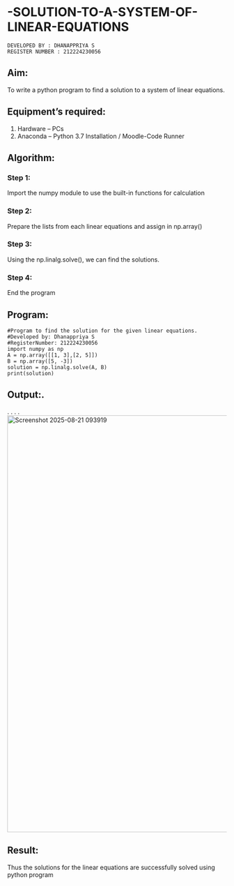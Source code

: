 # -SOLUTION-TO-A-SYSTEM-OF-LINEAR-EQUATIONS
```
DEVELOPED BY : DHANAPPRIYA S
REGISTER NUMBER : 212224230056
```
## Aim:
To write a python program to find a solution to a system of linear equations.
## Equipment’s required:
1. 	Hardware – PCs
2. 	Anaconda – Python 3.7 Installation / Moodle-Code Runner
## Algorithm:
### Step 1: 
Import the numpy module to use the built-in functions for calculation
### Step 2: 
Prepare the lists from each linear equations and assign in np.array()
### Step 3: 
Using the np.linalg.solve(), we can find the solutions.
### Step 4: 
End the program
## Program:
```
#Program to find the solution for the given linear equations.
#Developed by: Dhanappriya S
#RegisterNumber: 212224230056
import numpy as np
A = np.array([[1, 3],[2, 5]])
B = np.array([5, -3])
solution = np.linalg.solve(A, B)
print(solution)
```
## Output:.
.
.
.
.
<img width="857" height="956" alt="Screenshot 2025-08-21 093919" src="https://github.com/user-attachments/assets/fdfb1c90-2d62-4aac-9ddd-e4e7a8921bc0" />


## Result: 
Thus the solutions for the linear equations are successfully solved using python program

